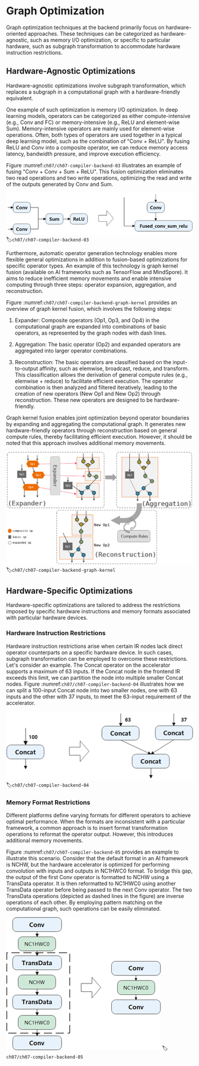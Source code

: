 # Graph Optimization

Graph optimization techniques at the backend primarily focus on
hardware-oriented approaches. These techniques can be categorized as
hardware-agnostic, such as memory I/O optimization, or specific to
particular hardware, such as subgraph transformation to accommodate
hardware instruction restrictions.

## Hardware-Agnostic Optimizations

Hardware-agnostic optimizations involve subgraph transformation, which
replaces a subgraph in a computational graph with a hardware-friendly
equivalent.

One example of such optimization is memory I/O optimization. In deep
learning models, operators can be categorized as either
compute-intensive (e.g., Conv and FC) or memory-intensive (e.g., ReLU
and element-wise Sum). Memory-intensive operators are mainly used for
element-wise operations. Often, both types of operators are used
together in a typical deep learning model, such as the combination of
\"Conv + ReLU\". By fusing ReLU and Conv into a composite operator, we
can reduce memory access latency, bandwidth pressure, and improve
execution efficiency.

Figure :numref:`ch07/ch07-compiler-backend-03` illustrates an example of
fusing \"Conv + Conv + Sum + ReLU\". This fusion optimization eliminates
two read operations and two write operations, optimizing the read and
write of the outputs generated by Conv and Sum.

![Element-wise operatorfusion](../img/ch07/conv_sum_relu.png)
:label:`ch07/ch07-compiler-backend-03`

Furthermore, automatic operator generation technology enables more
flexible general optimizations in addition to fusion-based optimizations
for specific operator types. An example of this technology is graph
kernel fusion (available on AI frameworks such as TensorFlow and
MindSpore). It aims to reduce inefficient memory movements and enable
intensive computing through three steps: operator expansion,
aggregation, and reconstruction.

Figure
:numref:`ch07/ch07-compiler-backend-graph-kernel` provides an
overview of graph kernel fusion, which involves the following steps:

1.  Expander: Composite operators (Op1, Op3, and Op4) in the
    computational graph are expanded into combinations of basic
    operators, as represented by the graph nodes with dash lines.

2.  Aggregation: The basic operator (Op2) and expanded operators are
    aggregated into larger operator combinations.

3.  Reconstruction: The basic operators are classified based on the
    input-to-output affinity, such as elemwise, broadcast, reduce, and
    transform. This classification allows the derivation of general
    compute rules (e.g., elemwise + reduce) to facilitate efficient
    execution. The operator combination is then analyzed and filtered
    iteratively, leading to the creation of new operators (New Op1 and
    New Op2) through reconstruction. These new operators are designed to
    be hardware-friendly.

Graph kernel fusion enables joint optimization beyond operator
boundaries by expanding and aggregating the computational graph. It
generates new hardware-friendly operators through reconstruction based
on general compute rules, thereby facilitating efficient execution.
However, it should be noted that this approach involves additional
memory movements.

![Graph kernelfusion](../img/ch07/graph_kernel.png)
:label:`ch07/ch07-compiler-backend-graph-kernel`

## Hardware-Specific Optimizations

Hardware-specific optimizations are tailored to address the restrictions
imposed by specific hardware instructions and memory formats associated
with particular hardware devices.

### Hardware Instruction Restrictions

Hardware instruction restrictions arise when certain IR nodes lack
direct operator counterparts on a specific hardware device. In such
cases, subgraph transformation can be employed to overcome these
restrictions. Let's consider an example. The Concat operator on the
accelerator supports a maximum of 63 inputs. If the Concat node in the
frontend IR exceeds this limit, we can partition the node into multiple
smaller Concat nodes. Figure
:numref:`ch07/ch07-compiler-backend-04` illustrates how we can
split a 100-input Concat node into two smaller nodes, one with 63 inputs
and the other with 37 inputs, to meet the 63-input requirement of the
accelerator.

![Partitioning of the Concatoperator](../img/ch07/concat.png)
:label:`ch07/ch07-compiler-backend-04`

### Memory Format Restrictions

Different platforms define varying formats for different operators to
achieve optimal performance. When the formats are inconsistent with a
particular framework, a common approach is to insert format
transformation operations to reformat the operator output. However, this
introduces additional memory movements.

Figure :numref:`ch07/ch07-compiler-backend-05` provides an example to
illustrate this scenario. Consider that the default format in an AI
framework is NCHW, but the hardware accelerator is optimized for
performing convolution with inputs and outputs in NC1HWC0 format. To
bridge this gap, the output of the first Conv operator is formatted to
NCHW using a TransData operator. It is then reformatted to NC1HWC0 using
another TransData operator before being passed to the next Conv
operator. The two TransData operations (depicted as dashed lines in the
figure) are inverse operations of each other. By employing pattern
matching on the computational graph, such operations can be easily
eliminated.

![Elimination of format transformationoperations](../img/ch07/transdata.png)
:label:`ch07/ch07-compiler-backend-05`
